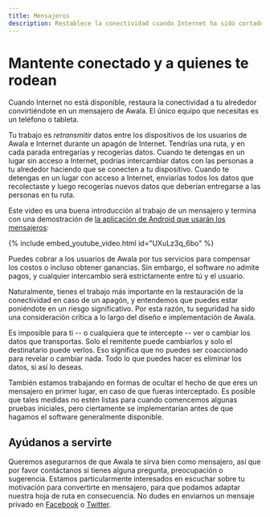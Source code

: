 ```yaml
---
title: Mensajeros
description: Restablece la conectividad cuando Internet ha sido cortado.
---
```


# Mantente conectado y a quienes te rodean

Cuando Internet no está disponible, restaura la conectividad a tu alrededor convirtiéndote en un mensajero de Awala.
El único equipo que necesitas es un teléfono o tableta.

Tu trabajo es _retransmitir_ datos entre los dispositivos de los usuarios de Awala e Internet durante un apagón de Internet.
Tendrías una ruta, y en cada parada entregarías y recogerías datos.
Cuando te detengas en un lugar sin acceso a Internet, podrías intercambiar datos con las personas a tu alrededor haciendo que se conecten a tu dispositivo.
Cuando te detengas en un lugar con acceso a Internet, enviarías todos los datos que recolectaste y luego recogerías nuevos datos que deberían entregarse a las personas en tu ruta.

Este video es una buena introducción al trabajo de un mensajero y termina con una demostración de [la aplicación de Android que usarán los mensajeros](https://play.google.com/store/apps/details?id=tech.relaycorp.courier):

{% include embed_youtube_video.html id="UXuLz3q_6bo" %}

Puedes cobrar a los usuarios de Awala por tus servicios para compensar los costos o incluso obtener ganancias.
Sin embargo, el software no admite pagos, y cualquier intercambio será estrictamente entre tú y el usuario.

Naturalmente, tienes el trabajo más importante en la restauración de la conectividad en caso de un apagón, y entendemos que puedes estar poniéndote en un riesgo significativo. Por esta razón, tu seguridad ha sido una consideración crítica a lo largo del diseño e implementación de Awala.

Es imposible para ti -- o cualquiera que te intercepte -- ver o cambiar los datos que transportas.
Solo el remitente puede cambiarlos y solo el destinatario puede verlos.
Eso significa que no puedes ser coaccionado para revelar o cambiar nada.
Todo lo que puedes hacer es eliminar los datos, si así lo deseas.

También estamos trabajando en formas de ocultar el hecho de que eres un mensajero en primer lugar, en caso de que fueras interceptado.
Es posible que tales medidas no estén listas para cuando comencemos algunas pruebas iniciales, pero ciertamente se implementarían antes de que hagamos el software generalmente disponible.

## Ayúdanos a servirte

Queremos asegurarnos de que Awala te sirva bien como mensajero, así que por favor contáctanos si tienes alguna pregunta, preocupación o sugerencia.
Estamos particularmente interesados en escuchar sobre tu motivación para convertirte en mensajero, para que podamos adaptar nuestra hoja de ruta en consecuencia.
No dudes en enviarnos un mensaje privado en [Facebook](https://www.facebook.com/AwalaNetwork/) o [Twitter](https://twitter.com/LaRedAwala).
